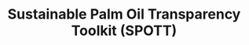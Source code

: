 ---
title: 'Sustainable Palm Oil Transparency Toolkit (SPOTT)'
slug: 'spott'
thumbnail: '/assets/images/gallery/'
published: true
categories: [gallery]
description: 'Assess oil palm growers on the information that they make publicly available about the sustainability of their operations.'
href: 'http://www.sustainablepalmoil.org/spott'
href_target: '_blank'
href_text: 'Launch App'
href_class: 'btn green medium mobile-friendly'
source: 'Zoological Society of London'
filters: 'asia, commodities, data, global-forest-watch, maps, palm-oil'
---